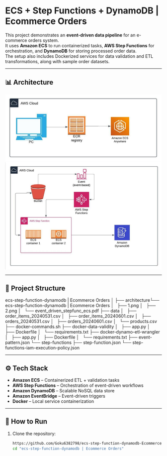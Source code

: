 # ECS + Step Functions + DynamoDB | Ecommerce Orders

This project demonstrates an **event-driven data pipeline** for an e-commerce orders system.  
It uses **Amazon ECS** to run containerized tasks, **AWS Step Functions** for orchestration, and **DynamoDB** for storing processed order data.  
The setup also includes Dockerized services for data validation and ETL transformations, along with sample order datasets.

---

## 📊 Architecture

![Architecture](ecs-step-function-dynamodb%20%7C%20Ecommerce%20Orders/architecture/1.png)  
![Workflow](ecs-step-function-dynamodb%20%7C%20Ecommerce%20Orders/architecture/2.png)

---

## 📂 Project Structure

ecs-step-function-dynamodb | Ecommerce Orders
│
├── architecture└── ecs-step-function-dynamodb | Ecommerce Orders
    │   ├── 1.png
    │   ├── 2.png
    │   └── event_driven_stepfunc_ecs.pdf
    ├── data
    │   ├── order_items_20240531.csv
    │   ├── order_items_20240601.csv
    │   ├── orders_20240531.csv
    │   ├── orders_20240601.csv
    │   └── products.csv
    ├── docker-commands.sh
    ├── docker-data-validity
    │   ├── app.py
    │   ├── Dockerfile
    │   └── requirements.txt
    ├── docker-dynamo-etl-wrangler
    │   ├── app.py
    │   ├── Dockerfile
    │   └── requirements.txt
    ├── event-pattern.json
    └── step-functions
        ├── step-function.json
        └── step-functions-iam-execution-policy.json



---

## ⚙️ Tech Stack
- **Amazon ECS** – Containerized ETL + validation tasks  
- **AWS Step Functions** – Orchestration of event-driven workflows  
- **Amazon DynamoDB** – Scalable NoSQL data store  
- **Amazon EventBridge** – Event-driven triggers  
- **Docker** – Local service containerization  

---

## 🚀 How to Run
1. Clone the repository:
   ```bash
   https://github.com/Goku6382798/ecs-step-function-dynamodb-Ecommerce-Orders
   cd "ecs-step-function-dynamodb | Ecommerce Orders"
